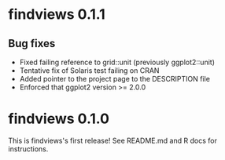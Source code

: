 # findviews 0.1.1

## Bug fixes
- Fixed failing reference to grid::unit (previously ggplot2::unit)
- Tentative fix of Solaris test failing on CRAN
- Added pointer to the project page to the DESCRIPTION file
- Enforced that ggplot2 version >= 2.0.0

# findviews 0.1.0

This is findviews's first release! See README.md and R docs for instructions.
